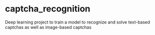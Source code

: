 # captcha_recognition
Deep learning project to train a model to recognize and solve text-based captchas as well as image-based captchas
